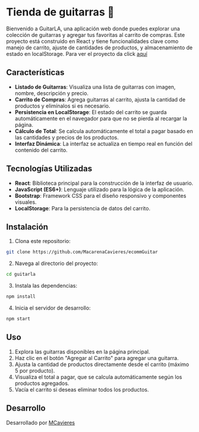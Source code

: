 # Tienda de guitarras 🎸

Bienvenido a GuitarLA, una aplicación web donde puedes explorar una colección de guitarras y agregar tus favoritas al carrito de compras. Este proyecto está construido en React y tiene funcionalidades clave como manejo de carrito, ajuste de cantidades de productos, y almacenamiento de estado en localStorage. Para ver el proyecto da click [aquí](https://macarenacavieres.github.io/ecommGuitar/)


## Características
 - **Listado de Guitarras**: Visualiza una lista de guitarras con imagen, nombre, descripción y precio.
- **Carrito de Compras**: Agrega guitarras al carrito, ajusta la cantidad de productos y elimínalos si es necesario.
- **Persistencia en LocalStorage**: El estado del carrito se guarda automáticamente en el navegador para que no se pierda al recargar la página.
- **Cálculo de Total**: Se calcula automáticamente el total a pagar basado en las cantidades y precios de los productos.
- **Interfaz Dinámica**: La interfaz se actualiza en tiempo real en función del contenido del carrito.

## Tecnologías Utilizadas
- **React**: Biblioteca principal para la construcción de la interfaz de usuario.
- **JavaScript (ES6+)**: Lenguaje utilizado para la lógica de la aplicación.
- **Bootstrap**: Framework CSS para el diseño responsivo y componentes visuales.
- **LocalStorage**: Para la persistencia de datos del carrito.

## Instalación
1. Clona este repositorio:
```bash
git clone https://github.com/MacarenaCavieres/ecommGuitar
```

2. Navega al directorio del proyecto:
```bash
cd guitarla
```

3. Instala las dependencias:
```bash
npm install
```

4. Inicia el servidor de desarrollo:
```bash
npm start
```

## Uso
1. Explora las guitarras disponibles en la página principal.
2. Haz clic en el botón "Agregar al Carrito" para agregar una guitarra.
3. Ajusta la cantidad de productos directamente desde el carrito (máximo 5 por producto).
4. Visualiza el total a pagar, que se calcula automáticamente según los productos agregados.
5. Vacía el carrito si deseas eliminar todos los productos.

## Desarrollo
Desarrollado por [MCavieres](https://www.linkedin.com/in/macarena-cavieres-rubio/)